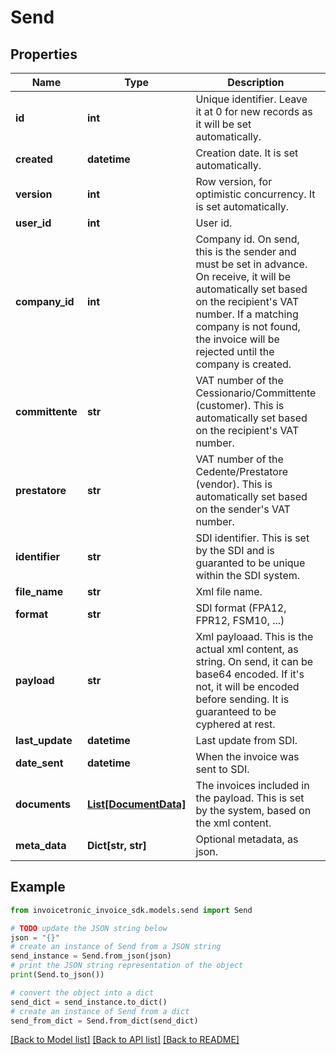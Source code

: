 # Send


## Properties

Name | Type | Description | Notes
------------ | ------------- | ------------- | -------------
**id** | **int** | Unique identifier. Leave it at 0 for new records as it will be set automatically. | [optional] 
**created** | **datetime** | Creation date. It is set automatically. | [optional] 
**version** | **int** | Row version, for optimistic concurrency. It is set automatically. | [optional] 
**user_id** | **int** | User id. | [optional] 
**company_id** | **int** | Company id. On send, this is the sender and must be set in advance. On receive, it will be  automatically set based on the recipient&#39;s VAT number. If a matching company is not found, the invoice will be rejected until the company is created. | [optional] 
**committente** | **str** | VAT number of the Cessionario/Committente (customer). This is automatically set based on the recipient&#39;s VAT number. | [optional] 
**prestatore** | **str** | VAT number of the Cedente/Prestatore (vendor). This is automatically set based on the sender&#39;s VAT number. | [optional] 
**identifier** | **str** | SDI identifier. This is set by the SDI and is guaranted to be unique within the SDI system. | [optional] 
**file_name** | **str** | Xml file name. | [optional] 
**format** | **str** | SDI format (FPA12, FPR12, FSM10, ...) | [optional] 
**payload** | **str** | Xml payloaad. This is the actual xml content, as string. On send, it can be base64 encoded. If it&#39;s not, it will be encoded before sending. It is guaranteed to be cyphered at rest. | [optional] 
**last_update** | **datetime** | Last update from SDI. | [optional] 
**date_sent** | **datetime** | When the invoice was sent to SDI. | [optional] 
**documents** | [**List[DocumentData]**](DocumentData.md) | The invoices included in the payload. This is set by the system, based on the xml content. | [optional] 
**meta_data** | **Dict[str, str]** | Optional metadata, as json. | [optional] 

## Example

```python
from invoicetronic_invoice_sdk.models.send import Send

# TODO update the JSON string below
json = "{}"
# create an instance of Send from a JSON string
send_instance = Send.from_json(json)
# print the JSON string representation of the object
print(Send.to_json())

# convert the object into a dict
send_dict = send_instance.to_dict()
# create an instance of Send from a dict
send_from_dict = Send.from_dict(send_dict)
```
[[Back to Model list]](../README.md#documentation-for-models) [[Back to API list]](../README.md#documentation-for-api-endpoints) [[Back to README]](../README.md)


